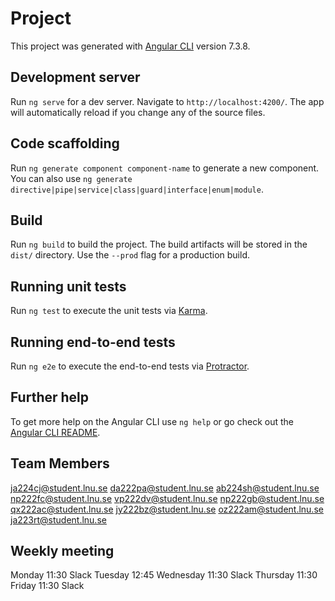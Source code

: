 # Project

This project was generated with [Angular CLI](https://github.com/angular/angular-cli) version 7.3.8.

## Development server

Run `ng serve` for a dev server. Navigate to `http://localhost:4200/`. The app will automatically reload if you change any of the source files.

## Code scaffolding

Run `ng generate component component-name` to generate a new component. You can also use `ng generate directive|pipe|service|class|guard|interface|enum|module`.

## Build

Run `ng build` to build the project. The build artifacts will be stored in the `dist/` directory. Use the `--prod` flag for a production build.

## Running unit tests

Run `ng test` to execute the unit tests via [Karma](https://karma-runner.github.io).

## Running end-to-end tests

Run `ng e2e` to execute the end-to-end tests via [Protractor](http://www.protractortest.org/).

## Further help

To get more help on the Angular CLI use `ng help` or go check out the [Angular CLI README](https://github.com/angular/angular-cli/blob/master/README.md).

## Team Members
ja224cj@student.lnu.se
da222pa@student.lnu.se
ab224sh@student.lnu.se
np222fc@student.lnu.se
vp222dv@student.lnu.se 
np222gb@student.lnu.se
qx222ac@student.lnu.se
jy222bz@student.lnu.se 
oz222am@student.lnu.se 
ja223rt@student.lnu.se

## Weekly meeting
Monday 		  11:30   Slack
Tuesday 	  12:45
Wednesday 	  11:30   Slack
Thursday 	  11:30		
Friday		  11:30   Slack
